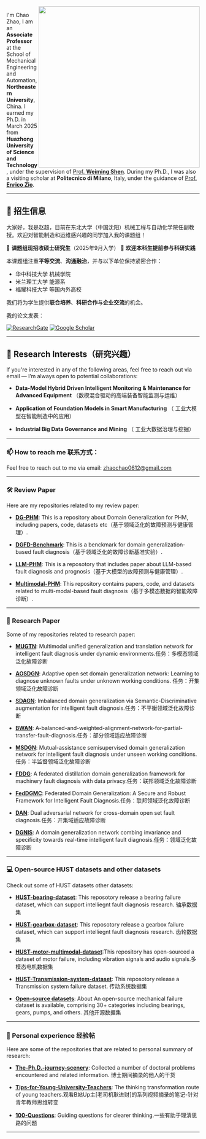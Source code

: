 <img align="right" width="420" src="https://github-readme-stats.vercel.app/api?username=CHAOZHAO-1&show_icons=true&icon_color=CE1D2D&text_color=718096&bg_color=ffffff&hide_title=true" />


I'm Chao Zhao, I am an **Associate Professor** at the School of Mechanical Engineering and Automation, **Northeastern University**, China. I earned my Ph.D. in March 2025 from **Huazhong University of Science and Technology**, under the supervision of [Prof. **Weiming Shen**](https://scholar.google.com/citations?user=FuSHsx4AAAAJ&hl=zh-CN). During my Ph.D., I was also a visiting scholar at **Politecnico di Milano**, Italy, under the guidance of [Prof. **Enrico Zio**](https://scholar.google.com/citations?user=Fz_uKmYAAAAJ&hl=zh-CN).

---

## 🌟 招生信息 

大家好，我是赵超，目前在东北大学（中国沈阳）机械工程与自动化学院任副教授。欢迎对智能制造和运维感兴趣的同学加入我的课题组！

📌 **课题组现招收硕士研究生**（2025年9月入学）
📌 **欢迎本科生提前参与科研实践**

本课题组注重**平等交流**、**沟通融治**，并与以下单位保持紧密合作：

* 华中科技大学 机械学院
* 米兰理工大学 能源系
* 福耀科技大学 等国内外高校

我们将为学生提供**联合培养**、**科研合作**与**企业交流**的机会。

我的论文发表：

[![ResearchGate](https://img.shields.io/badge/ResearchGate-Follow-blue)](https://www.researchgate.net/profile/Chao-Zhao-49)
[![Google Scholar](https://img.shields.io/badge/Google_Scholar-Follow-green)](https://scholar.google.com.au/citations?user=GMK0p4QAAAAJ&hl=zh-CN)

---

## 🔬 Research Interests（研究兴趣）

If you're interested in any of the following areas, feel free to reach out via email — I’m always open to potential collaborations:

* **Data-Model Hybrid Driven Intelligent Monitoring & Maintenance for Advanced Equipment** （数模混合驱动的高端装备智能监测与运维）

* **Application of Foundation Models in Smart Manufacturing** （ 工业大模型在智能制造中的应用）
 
* **Industrial Big Data Governance and Mining** （  工业大数据治理与挖掘）

---


### 📫 How to reach me 联系方式：
Feel free to reach out to me via email: [zhaochao0612@gmail.com](mailto:zhaochao0612@gmail.com)

---



### 🛠️ Review Paper 
Here are my repositories related to my review paper:

- **[DG-PHM](https://github.com/CHAOZHAO-1/DG-PHM)**: This is a repository about Domain Generalization for PHM, including papers, code, datasets etc（基于领域泛化的故障预测与健康管理）.
- **[DGFD-Benchmark](https://github.com/CHAOZHAO-1/Domain-generalization-fault-diagnosis-benchmark)**: This is a benckmark for domain generalization-based fault diagnosis（基于领域泛化的故障诊断基准实验）.

- **[LLM-PHM](https://github.com/CHAOZHAO-1/LLM-based-PHM)**: This is a reposotory that includes paper about LLM-based fault diagnosis and prognosis（基于大模型的故障预测与健康管理）.
- **[Multimodal-PHM](https://github.com/CHAOZHAO-1/Awsome-Multi-modal-based-PHM)**: This repository contains papers, code, and datasets related to multi-modal-based fault diagnosis（基于多模态数据的智能故障诊断）.
---


### 🤖 Research Paper
Some of my repositories related to research paper:

- **[MUGTN](https://github.com/CHAOZHAO-1/MUGTN)**: Multimodal unified generalization and translation network for intelligent fault diagnosis under dynamic environments.任务：多模态领域泛化故障诊断

- **[AOSDGN](https://github.com/CHAOZHAO-1/AOSDGN)**: Adaptive open set domain generalization network: Learning to diagnose unknown faults under unknown working conditions. 任务：开集领域泛化故障诊断
- **[SDAGN](https://github.com/CHAOZHAO-1/SDAGN)**:  Imbalanced domain generalization via Semantic-Discriminative augmentation for intelligent fault diagnosis.任务：不平衡领域泛化故障诊断

- **[BWAN](https://github.com/CHAOZHAO-1/A-balanced-and-weighted-alignment-network-for-partial-transfer-fault-diagnosis)**: A-balanced-and-weighted-alignment-network-for-partial-transfer-fault-diagnosis.任务：部分领域适应故障诊断
- **[MSDGN](https://github.com/CHAOZHAO-1/MSDGN)**:  Mutual-assistance semisupervised domain generalization network for intelligent fault diagnosis under unseen working conditions.任务：半监督领域泛化故障诊断

- **[FDDG](https://github.com/CHAOZHAO-1/FDDG)**: A federated distillation domain generalization framework for machinery fault diagnosis with data privacy.任务：联邦领域泛化故障诊断
- **[FedDGMC](https://github.com/CHAOZHAO-1/FedDGMC)**: Federated Domain Generalization: A Secure and Robust Framework for Intelligent Fault Diagnosis.任务：联邦领域泛化故障诊断

- **[DAN](https://github.com/CHAOZHAO-1/Dual-adversarial-network-for-cross-domain-open-set-fault-diagnosis)**: Dual adversarial network for cross-domain open set fault diagnosis.任务：开集域适应故障诊断
- **[DGNIS](https://github.com/CHAOZHAO-1/DGNIS)**: A domain generalization network combing invariance and specificity towards real-time intelligent fault diagnosis.任务：领域泛化故障诊断

---

### 💻 Open-source HUST datasets and other datasets
Check out some of HUST datasets other datasets:

- **[HUST-bearing-dataset](https://github.com/CHAOZHAO-1/HUSTbearing-dataset)**: This reposotory release a bearing failure dataset, which can support intelliegnt fault diagnosis research. 轴承数据集
- **[HUST-gearbox-dataset](https://github.com/CHAOZHAO-1/HUSTgearbox-dataset)**: This reposotory release a gearbox failure dataset, which can support intelliegnt fault diagnosis research. 齿轮数据集

- **[HUST-motor-multimodal-dataset](https://github.com/CHAOZHAO-1/HUSTmotor-multi-modal-dataset)**:This repository has open-sourced a dataset of motor failure, including vibration signals and audio signals.多模态电机数据集
- **[HUST-Transmission-system-dataset](https://github.com/CHAOZHAO-1/HUSTTransmissionsystem-dataset)**: This reposotory release a Transmission system failure dataset. 传动系统数据集

- **[Open-source datasets](https://github.com/CHAOZHAO-1/Machine-Fault-Dataset)**: About An open-source mechanical failure dataset is available, comprising 30+ categories including bearings, gears, pumps, and others. 其他开源数据集

---

### 🌱 Personal experience 经验帖

Here are some of the repositories that are related to personal summary of research:

- **[The-Ph.D.-journey-scenery](https://github.com/CHAOZHAO-1/The-Ph.D.-journey-scenery)**: Collected a number of doctoral problems encountered and related information. 博士期间摘录的他人的干货

- **[Tips-for-Young-University-Teachers](https://github.com/CHAOZHAO-1/Tips-for-Young-University-Teachers)**: The thinking transformation route of young teachers.观看B站Up主[老司机耿进财]的系列视频摘录的笔记-针对青年教师思维转变

- **[100-Questions](https://github.com/CHAOZHAO-1/100-Questions)**: Guiding questions for clearer thinking.一些有助于理清思路的问题

---

